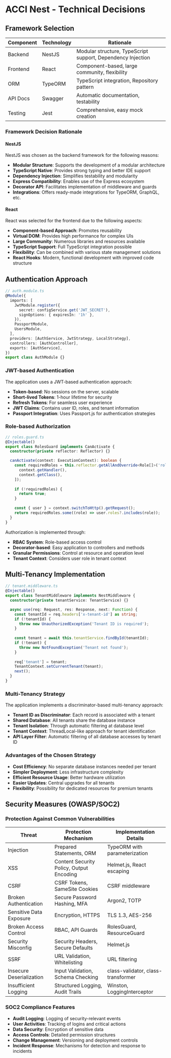 # ACCI Nest - Technical Decisions

## Framework Selection

| Component | Technology | Rationale |
|------------|-------------|------------|
| Backend    | NestJS      | Modular structure, TypeScript support, Dependency Injection |
| Frontend   | React       | Component-based, large community, flexibility |
| ORM        | TypeORM     | TypeScript integration, Repository pattern |
| API Docs   | Swagger     | Automatic documentation, testability |
| Testing    | Jest        | Comprehensive, easy mock creation |

### Framework Decision Rationale

#### NestJS

NestJS was chosen as the backend framework for the following reasons:

- **Modular Structure**: Supports the development of a modular architecture
- **TypeScript Native**: Provides strong typing and better IDE support
- **Dependency Injection**: Simplifies testability and modularity
- **Express Compatibility**: Enables use of the Express ecosystem
- **Decorator API**: Facilitates implementation of middleware and guards
- **Integrations**: Offers ready-made integrations for TypeORM, GraphQL, etc.

#### React

React was selected for the frontend due to the following aspects:

- **Component-based Approach**: Promotes reusability
- **Virtual DOM**: Provides high performance for complex UIs
- **Large Community**: Numerous libraries and resources available
- **TypeScript Support**: Full TypeScript integration possible
- **Flexibility**: Can be combined with various state management solutions
- **React Hooks**: Modern, functional development with improved code structure

## Authentication Approach

```typescript
// auth.module.ts
@Module({
  imports: [
    JwtModule.register({
      secret: configService.get('JWT_SECRET'),
      signOptions: { expiresIn: '1h' },
    }),
    PassportModule,
    UsersModule,
  ],
  providers: [AuthService, JwtStrategy, LocalStrategy],
  controllers: [AuthController],
  exports: [AuthService],
})
export class AuthModule {}
```

### JWT-based Authentication

The application uses a JWT-based authentication approach:

- **Token-based**: No sessions on the server, scalable
- **Short-lived Tokens**: 1-hour lifetime for security
- **Refresh Tokens**: For seamless user experience
- **JWT Claims**: Contains user ID, roles, and tenant information
- **Passport Integration**: Uses Passport.js for authentication strategies

### Role-based Authorization

```typescript
// roles.guard.ts
@Injectable()
export class RolesGuard implements CanActivate {
  constructor(private reflector: Reflector) {}

  canActivate(context: ExecutionContext): boolean {
    const requiredRoles = this.reflector.getAllAndOverride<Role[]>('roles', [
      context.getHandler(),
      context.getClass(),
    ]);
    
    if (!requiredRoles) {
      return true;
    }
    
    const { user } = context.switchToHttp().getRequest();
    return requiredRoles.some((role) => user.roles?.includes(role));
  }
}
```

Authorization is implemented through:

- **RBAC System**: Role-based access control
- **Decorator-based**: Easy application to controllers and methods
- **Granular Permissions**: Control at resource and operation level
- **Tenant Context**: Considers user role in tenant context

## Multi-Tenancy Implementation

```typescript
// tenant.middleware.ts
@Injectable()
export class TenantMiddleware implements NestMiddleware {
  constructor(private tenantService: TenantService) {}

  async use(req: Request, res: Response, next: Function) {
    const tenantId = req.headers['x-tenant-id'] as string;
    if (!tenantId) {
      throw new UnauthorizedException('Tenant ID is required');
    }
    
    const tenant = await this.tenantService.findById(tenantId);
    if (!tenant) {
      throw new NotFoundException('Tenant not found');
    }
    
    req['tenant'] = tenant;
    TenantContext.setCurrentTenant(tenant);
    next();
  }
}
```

### Multi-Tenancy Strategy

The application implements a discriminator-based multi-tenancy approach:

- **Tenant ID as Discriminator**: Each record is associated with a tenant
- **Shared Database**: All tenants share the database instance
- **Tenant Isolation**: Through automatic filtering at database level
- **Tenant Context**: ThreadLocal-like approach for tenant identification
- **API Layer Filter**: Automatic filtering of all database accesses by tenant ID

### Advantages of the Chosen Strategy

- **Cost Efficiency**: No separate database instances needed per tenant
- **Simpler Deployment**: Less infrastructure complexity
- **Efficient Resource Usage**: Better hardware utilization
- **Easier Updates**: Central upgrades for all tenants
- **Flexibility**: Possibility for dedicated resources for premium tenants

## Security Measures (OWASP/SOC2)

### Protection Against Common Vulnerabilities

| Threat | Protection Mechanism | Implementation Details |
|-----------|-------------------|-------------------------|
| Injection | Prepared Statements, ORM | TypeORM with parameterization |
| XSS | Content Security Policy, Output Encoding | Helmet.js, React escaping |
| CSRF | CSRF Tokens, SameSite Cookies | CSRF middleware |
| Broken Authentication | Secure Password Hashing, MFA | Argon2, TOTP |
| Sensitive Data Exposure | Encryption, HTTPS | TLS 1.3, AES-256 |
| Broken Access Control | RBAC, API Guards | RolesGuard, ResourceGuard |
| Security Misconfig | Security Headers, Secure Defaults | Helmet.js |
| SSRF | URL Validation, Whitelisting | URL filtering |
| Insecure Deserialization | Input Validation, Schema Checking | class-validator, class-transformer |
| Insufficient Logging | Structured Logging, Audit Trails | Winston, LoggingInterceptor |

### SOC2 Compliance Features

- **Audit Logging**: Logging of security-relevant events
- **User Activities**: Tracking of logins and critical actions
- **Data Security**: Encryption of sensitive data
- **Access Controls**: Detailed permission structures
- **Change Management**: Versioning and deployment controls
- **Incident Response**: Mechanisms for detection and response to incidents
